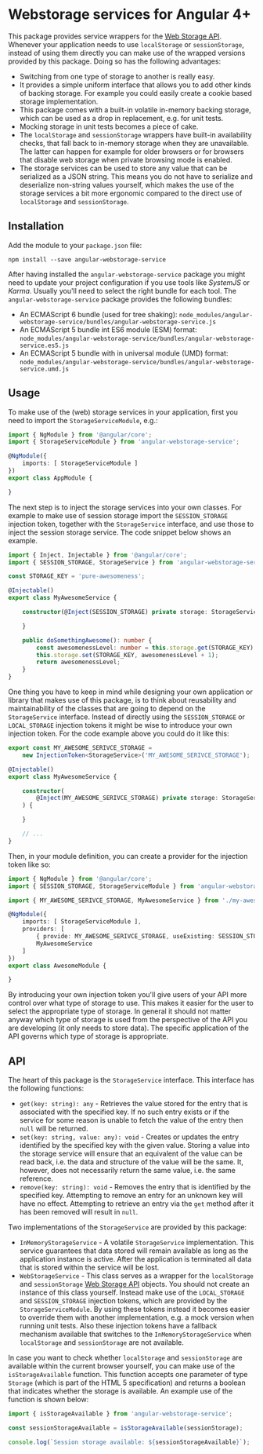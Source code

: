 # Webstorage services for Angular 4+

This package provides service wrappers for the [Web Storage API](https://developer.mozilla.org/en-US/docs/Web/API/Web_Storage_API).
Whenever your application needs to use `localStorage` or `sessionStorage`, instead of using them directly you can make use of the wrapped versions provided by this package.
Doing so has the following advantages:

* Switching from one type of storage to another is really easy.
* It provides a simple uniform interface that allows you to add other kinds of backing storage. For example you could easily create a cookie based storage implementation.
* This package comes with a built-in volatile in-memory backing storage, which can be used as a drop in replacement, e.g. for unit tests.
* Mocking storage in unit tests becomes a piece of cake.
* The `localStorage` and `sessionStorage` wrappers have built-in availability checks, that fall back to in-memory storage when they are unavailable.
  The latter can happen for example for older browsers or for browsers that disable web storage when private browsing mode is enabled.
* The storage services can be used to store any value that can be serialized as a JSON string.
  This means you do not have to serialize and deserialize non-string values yourself, which makes the use of the storage services a bit more ergonomic compared to the direct use of `localStorage` and `sessionStorage`.

## Installation

Add the module to your `package.json` file:

```
npm install --save angular-webstorage-service
```

After having installed the `angular-webstorage-service` package you might need to update your project configuration if you use tools like _SystemJS_ or _Karma_.
Usually you'll need to select the right bundle for each tool.
The `angular-webstorage-service` package provides the following bundles:

* An ECMAScript 6 bundle (used for tree shaking): `node_modules/angular-webstorage-service/bundles/angular-webstorage-service.js`
* An ECMAScript 5 bundle int ES6 module (ESM) format: `node_modules/angular-webstorage-service/bundles/angular-webstorage-service.es5.js`
* An ECMAScript 5 bundle with in universal module (UMD) format: `node_modules/angular-webstorage-service/bundles/angular-webstorage-service.umd.js`

## Usage

To make use of the (web) storage services in your application, first you need to import the `StorageServiceModule`, e.g.:

```TypeScript
import { NgModule } from '@angular/core';
import { StorageServiceModule } from 'angular-webstorage-service';

@NgModule({
    imports: [ StorageServiceModule ]
})
export class AppModule {

}
```

The next step is to inject the storage services into your own classes.
For example to make use of session storage import the `SESSION_STORAGE` injection token, together with the `StorageService` interface, and use those to inject the session storage service.
The code snippet below shows an example.

```TypeScript
import { Inject, Injectable } from '@angular/core';
import { SESSION_STORAGE, StorageService } from 'angular-webstorage-service';

const STORAGE_KEY = 'pure-awesomeness';

@Injectable()
export class MyAwesomeService {

    constructor(@Inject(SESSION_STORAGE) private storage: StorageService) {

    }

    public doSomethingAwesome(): number {
        const awesomenessLevel: number = this.storage.get(STORAGE_KEY) || 1337;
        this.storage.set(STORAGE_KEY, awesomenessLevel + 1);
        return awesomenessLevel;
    }
}
```

One thing you have to keep in mind while designing your own application or library that makes use of this package, is to think about reusability and maintainability of the classes that are going to depend on the `StorageService` interface.
Instead of directly using the `SESSION_STORAGE` or `LOCAL_STORAGE` injection tokens it might be wise to introduce your own injection token.
For the code example above you could do it like this:

```TypeScript
export const MY_AWESOME_SERIVCE_STORAGE =
    new InjectionToken<StorageService>('MY_AWESOME_SERIVCE_STORAGE');

@Injectable()
export class MyAwesomeService {

    constructor(
        @Inject(MY_AWESOME_SERIVCE_STORAGE) private storage: StorageService
    ) {

    }

    // ...
}
```

Then, in your module definition, you can create a provider for the injection token like so:

```TypeScript
import { NgModule } from '@angular/core';
import { SESSION_STORAGE, StorageServiceModule } from 'angular-webstorage-service';

import { MY_AWESOME_SERIVCE_STORAGE, MyAwesomeService } from './my-awesome-service';

@NgModule({
    imports: [ StorageServiceModule ],
    providers: [
        { provide: MY_AWESOME_SERIVCE_STORAGE, useExisting: SESSION_STORAGE },
        MyAwesomeService
    ]
})
export class AwesomeModule {

}
```

By introducing your own injection token you'll give users of your API more control over what type of storage to use.
This makes it easier for the user to select the appropriate type of storage.
In general it should not matter anyway which type of storage is used from the perspective of the API you are developing (it only needs to store data).
The specific application of the API governs which type of storage is appropriate.

## API

The heart of this package is the `StorageService` interface.
This interface has the following functions:

* `get(key: string): any` -
  Retrieves the value stored for the entry that is associated with the specified key.
  If no such entry exists or if the service for some reason is unable to fetch the value of the entry then `null` will be returned.
* `set(key: string, value: any): void` -
  Creates or updates the entry identified by the specified key with the given value.
  Storing a value into the storage service will ensure that an equivalent of the value can be read back, i.e. the data and structure of the value will be the same.
  It, however, does not necessarily return the same value, i.e. the same reference.
* `remove(key: string): void` -
  Removes the entry that is identified by the specified key. Attempting to remove an entry for an unknown key will have no effect.
  Attempting to retrieve an entry via the `get` method after it has been removed will result in `null`.

Two implementations of the `StorageService` are provided by this package:

* `InMemoryStorageService` -
  A volatile `StorageService` implementation.
  This service guarantees that data stored will remain available as long as the application instance is active.
  After the application is terminated all data that is stored within the service will be lost.
* `WebStorageService` -
  This class serves as a wrapper for the `localStorage` and `sessionStorage` [Web Storage API](https://developer.mozilla.org/en-US/docs/Web/API/Web_Storage_API) objects.
  You should not create an instance of this class yourself.
  Instead make use of the `LOCAL_STORAGE` and `SESSION_STORAGE` injection tokens, which are provided by the `StorageServiceModule`.
  By using these tokens instead it becomes easier to override them with another implementation, e.g. a mock version when running unit tests.
  Also these injection tokens have a fallback mechanism available that switches to the `InMemoryStorageService` when `localStorage` and `sessionStorage` are not available.

In case you want to check whether `localStorage` and `sessionStorage` are available within the current browser yourself, you can make use of the `isStorageAvailable` function.
This function accepts one parameter of type `Storage` (which is part of the HTML 5 specification) and returns a boolean that indicates whether the storage is available.
An example use of the function is shown below:

```TypeScript
import { isStorageAvailable } from 'angular-webstorage-service';

const sessionStorageAvailable = isStorageAvailable(sessionStorage);

console.log(`Session storage available: ${sessionStorageAvailable}`);
```
